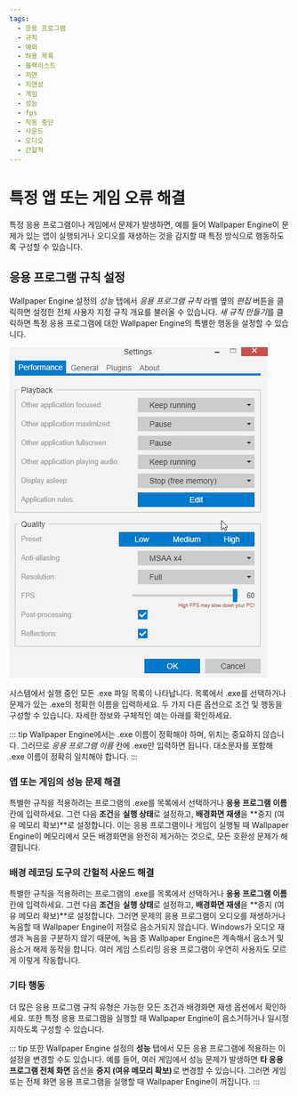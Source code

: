 ```yaml
---
tags:
  - 응용 프로그램
  - 규칙
  - 예외
  - 허용 목록
  - 블랙리스트
  - 지연
  - 지연성
  - 게임
  - 성능
  - fps
  - 작동 중단
  - 사운드
  - 오디오
  - 간헐적
---
```


# 특정 앱 또는 게임 오류 해결

특정 응용 프로그램이나 게임에서 문제가 발생하면, 예를 들어 Wallpaper Engine이 문제가 있는 앱이 실행되거나 오디오를 재생하는 것을 감지할 때 특정 방식으로 행동하도록 구성할 수 있습니다.

## 응용 프로그램 규칙 설정

Wallpaper Engine 설정의 *성능* 탭에서 *응용 프로그램 규칙* 라벨 옆의 *편집* 버튼을 클릭하면 설정한 전체 사용자 지정 규칙 개요를 불러올 수 있습니다. *새 규칙 만들기*를 클릭하면 특정 응용 프로그램에 대한 Wallpaper Engine의 특별한 행동을 설정할 수 있습니다.

![응용 프로그램 규칙 개요](./applicationrule.gif)

시스템에서 실행 중인 모든 .exe 파일 목록이 나타납니다. 목록에서 .exe를 선택하거나 문제가 있는 .exe의 정확한 이름을 입력하세요. 두 가지 다른 옵션으로 조건 및 행동을 구성할 수 있습니다. 자세한 정보와 구체적인 예는 아래를 확인하세요.

::: tip
Wallpaper Engine에서는 .exe 이름이 정확해야 하며, 위치는 중요하지 않습니다. 그러므로 *응용 프로그램 이름* 칸에 .exe만 입력하면 됩니다. 대소문자를 포함해 .exe 이름이 정확히 일치해야 합니다.
:::

### 앱 또는 게임의 성능 문제 해결

특별한 규칙을 적용하려는 프로그램의 .exe를 목록에서 선택하거나 **응용 프로그램 이름** 칸에 입력하세요. 그런 다음 **조건**을 **실행 상태**로 설정하고, **배경화면 재생**을 **중지 (여유 메모리 확보)**로 설정합니다. 이는 응용 프로그램이나 게임이 실행될 때 Wallpaper Engine이 메모리에서 모든 배경화면을 완전히 제거하는 것으로, 모든 호환성 문제가 해결됩니다.

### 배경 레코딩 도구의 간헐적 사운드 해결

특별한 규칙을 적용하려는 프로그램의 .exe를 목록에서 선택하거나 **응용 프로그램 이름** 칸에 입력하세요. 그런 다음 **조건**을 **실행 상태**로 설정하고, **배경화면 재생**을 **중지 (여유 메모리 확보)**로 설정합니다. 그러면 문제의 응용 프로그램이 오디오를 재생하거나 녹음할 때 Wallpaper Engine이 저절로 음소거되지 않습니다. Windows가 오디오 재생과 녹음을 구분하지 않기 때문에, 녹음 중 Wallpaper Engine은 계속해서 음소거 및 음소거 해제 동작을 합니다. 여러 게임 스트리밍 응용 프로그램이 우연히 사용자도 모르게 이렇게 작동합니다.

### 기타 행동

더 많은 응용 프로그램 규칙 유형은 가능한 모든 조건과 배경화면 재생 옵션에서 확인하세요. 또한 특정 응용 프로그램을 실행할 때 Wallpaper Engine이 음소거하거나 일시정지하도록 구성할 수 있습니다.

::: tip
또한 Wallpaper Engine 설정의 **성능** 탭에서 모든 응용 프로그램에 적용하는 이 설정을 변경할 수도 있습니다. 예를 들어, 여러 게임에서 성능 문제가 발생하면 **타 응용 프로그램 전체 화면** 옵션을 **중지 (여유 메모리 확보)** 로 변경할 수 있습니다. 그러면 게임 또는 전체 화면 응용 프로그램을 실행할 때 Wallpaper Engine이 꺼집니다.
:::
